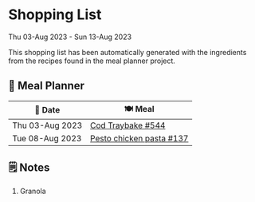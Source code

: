 # Shopping List

Thu 03-Aug 2023 - Sun 13-Aug 2023

This shopping list has been automatically generated with the ingredients from the recipes found in the meal planner project.

## 📅 Meal Planner

|📅 Date| 🍽️ Meal|
|----|----|
|Thu 03-Aug 2023|[Cod Traybake #544](https://github.com/jcallaghan/The-Cookbook/issues/544)|
|Tue 08-Aug 2023|[Pesto chicken pasta #137](https://github.com/jcallaghan/The-Cookbook/issues/137)|

## 🗒️ Notes

1. Granola
